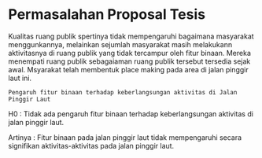 # Permasalahan Proposal Tesis

Kualitas ruang publik spertinya tidak mempengaruhi bagaimana masyarakat menggunkannya, melainkan sejumlah masyarakat masih melakukann aktivitasnya di ruang publik yang tidak tercampur oleh fitur binaan. Mereka menempati ruang publik sebagaiaman ruang publik tersebut tersedia sejak awal. Msyarakat telah membentuk place making pada area di jalan pinggir laut ini.

```
Pengaruh fitur binaan terhadap keberlangsungan aktivitas di Jalan Pinggir Laut
```

H0 : Tidak ada pengaruh fitur binaan terhadap keberlangsungan aktivitas di jalan pinggir laut.

Artinya : Fitur binaan pada jalan pinggir laut tidak mempengaruhi secara signifikan aktivitas-aktivitas pada jalan pinggir laut.
